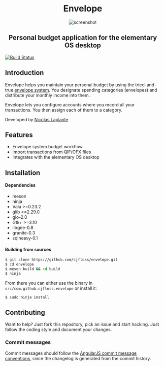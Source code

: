 <div>
    <h1 align="center">Envelope</h1>
    <p align="center">
        <img src="https://raw.githubusercontent.com/cjfloss/envelope/master/data/screenshots/05.png" alt="screenshot">
    </p>
    <h2 align="center">Personal budget application for the elementary OS desktop</h2>
</div>

[![Build Status](https://travis-ci.org/cjfloss/envelope.svg)](https://travis-ci.org/cjfloss/envelope)

## Introduction

Envelope helps you maintain your personal budget by using the tried-and-true [envelope system](https://en.wikipedia.org/wiki/Envelope_system).
You designate spending categories (envelopes) and distribute your monthly income into them.

Envelope lets you configure accounts where you record all your transactions. You then assign each of them to a category.

Developed by [Nicolas Laplante](https://github.com/nlaplante)

## Features

* Envelope system budget workflow
* Import transactions from QIF/OFX files
* Integrates with the elementary OS desktop

## Installation

#### Dependencies
* meson
* ninja
* Vala >=0.23.2
* glib >=2.29.0
* gio-2.0
* Gtk+ >=3.10
* libgee-0.8
* granite-0.3
* sqlheavy-0.1

#### Building from sources
```sh
$ git clone https://github.com/cjfloss/envelope.git
$ cd envelope
$ meson build && cd build
$ ninja
```
From there you can either use the binary in `src/com.github.cjfloss.envelope` or install it:
```sh
$ sudo ninja install
```

## Contributing

Want to help? Just fork this repository, pick an issue and start hacking. Just follow the coding style and document your changes.

### Commit messages

Commit messages should follow the [AngularJS commit message conventions](https://docs.google.com/document/d/1QrDFcIiPjSLDn3EL15IJygNPiHORgU1_OOAqWjiDU5Y/edit),
since the changelog is generated from the commit history.
